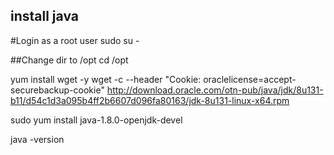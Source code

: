 install java
------------------------------------
#Login as a root user
sudo su -

##Change dir to /opt
cd /opt

yum install wget -y
wget -c --header "Cookie: oraclelicense=accept-securebackup-cookie" http://download.oracle.com/otn-pub/java/jdk/8u131-b11/d54c1d3a095b4ff2b6607d096fa80163/jdk-8u131-linux-x64.rpm

sudo yum install java-1.8.0-openjdk-devel

java -version

 
